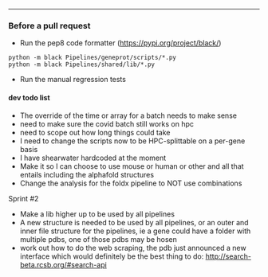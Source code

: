 ---------------------------------------------------------------------------
### Before a pull request
- Run the pep8 code formatter (https://pypi.org/project/black/)
```
python -m black Pipelines/geneprot/scripts/*.py
python -m black Pipelines/shared/lib/*.py
```
- Run the manual regression tests

#### dev todo list

- The override of the time or array for a batch needs to make sense
- need to make sure the covid batch still works on hpc
- need to scope out how long things could take
- I need to change the scripts now to be HPC-splittable on a per-gene basis
- I have shearwater hardcoded at the moment
- Make it so I can choose to use mouse or human or other and all that entails including the alphafold structures
- Change the analysis for the foldx pipeline to NOT use combinations


Sprint #2
- Make a lib higher up to be used by all pipelines
- A new structure is needed to be used by all pipelines, or an outer and inner file structure for the pipelines, ie a gene could have a folder with multiple pdbs, one of those pdbs may be hosen
- work out how to do the web scraping, the pdb just announced a new interface which would definitely be the best thing to do: http://search-beta.rcsb.org/#search-api



